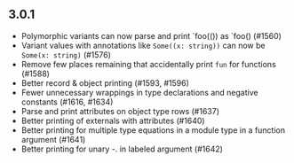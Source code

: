 ## 3.0.1

- Polymorphic variants can now parse and print \`foo(()) as \`foo() (#1560)
- Variant values with annotations like `Some((x: string))` can now be `Some(x: string)` (#1576)
- Remove few places remaining that accidentally print `fun` for functions (#1588)
- Better record & object printing (#1593, #1596)
- Fewer unnecessary wrappings in type declarations and negative constants (#1616, #1634)
- Parse and print attributes on object type rows (#1637)
- Better printing of externals with attributes (#1640)
- Better printing for multiple type equations in a module type in a function argument (#1641)
- Better printing for unary -. in labeled argument (#1642)
